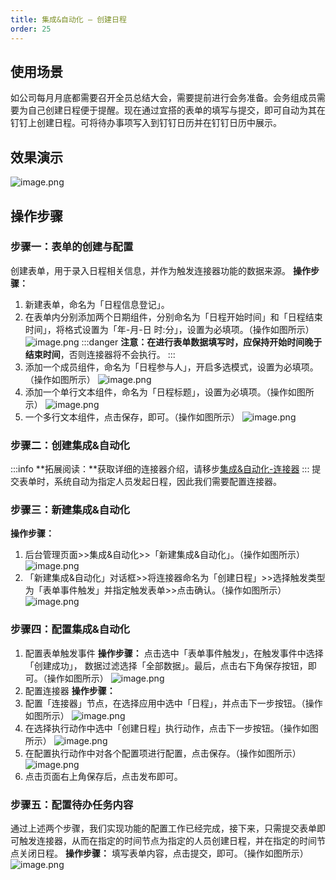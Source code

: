 ```yaml
---
title: 集成&自动化 — 创建日程
order: 25
---
```

## 使用场景
如公司每月月底都需要召开全员总结大会，需要提前进行会务准备。会务组成员需要为自己创建日程便于提醒。现在通过宜搭的表单的填写与提交，即可自动为其在钉钉上创建日程。可将待办事项写入到钉钉日历并在钉钉日历中展示。
## 效果演示
![image.png](https://img.alicdn.com/imgextra/i3/O1CN01Nl5iXC28fH1poZpVb_!!6000000007959-2-tps-1920-1042.png)

## 操作步骤
### 步骤一：表单的创建与配置
创建表单，用于录入日程相关信息，并作为触发连接器功能的数据来源。
**操作步骤：**
1. 新建表单，命名为「日程信息登记」。
2. 在表单内分别添加两个日期组件，分别命名为「日程开始时间」和「日程结束时间」，将格式设置为「年-月-日 时:分」，设置为必填项。（操作如图所示）
![image.png](https://img.alicdn.com/imgextra/i3/O1CN01ZOe3ip1pQBHJBSMc6_!!6000000005354-2-tps-1920-952.png)
:::danger
**注意：**在进行表单数据填写时，应保持**开始时间晚于结束时间**，否则连接器将不会执行。
:::
3. 添加一个成员组件，命名为「日程参与人」，开启多选模式，设置为必填项。（操作如图所示）
![image.png](https://img.alicdn.com/imgextra/i1/O1CN01jXYURN1wiEC2nnGv6_!!6000000006341-2-tps-1920-951.png)
4. 添加一个单行文本组件，命名为「日程标题」，设置为必填项。（操作如图所示）
![image.png](https://img.alicdn.com/imgextra/i3/O1CN01opsfmw28bbrRYdhQ2_!!6000000007951-2-tps-1920-949.png)
5. 一个多行文本组件，点击保存，即可。（操作如图所示）
![image.png](https://img.alicdn.com/imgextra/i1/O1CN01YSIhoD1QfQ3o04BCK_!!6000000002003-2-tps-1920-951.png)
### 步骤二：创建集成&自动化
:::info
**拓展阅读：**获取详细的连接器介绍，请移步[集成&自动化-连接器](https://www.yuque.com/yida/support/zevvr1?view=doc_embed)
:::
提交表单时，系统自动为指定人员发起日程，因此我们需要配置连接器。
### 步骤三：新建集成&自动化
**操作步骤：**
1. 后台管理页面>>集成&自动化>>「新建集成&自动化」。（操作如图所示）
![image.png](https://img.alicdn.com/imgextra/i1/O1CN01rjHvan1pbAmed1pzt_!!6000000005378-2-tps-2878-1590.png)
2. 「新建集成&自动化」对话框>>将连接器命名为「创建日程」>>选择触发类型为「表单事件触发」并指定触发表单>>点击确认。（操作如图所示）
![image.png](https://img.alicdn.com/imgextra/i2/O1CN010LpOj21o2zbcEfmMl_!!6000000005168-2-tps-2878-1592.png)
### 步骤四：配置集成&自动化
1. 配置表单触发事件
**操作步骤：**
点击选中「表单事件触发」，在触发事件中选择「创建成功」， 数据过滤选择「全部数据」。最后，点击右下角保存按钮，即可。（操作如图所示）
![image.png](https://img.alicdn.com/imgextra/i2/O1CN01I2M4o925NSmAv7giK_!!6000000007514-2-tps-1920-947.png)
2. 配置连接器
**操作步骤：**
1. 配置「连接器」节点，在选择应用中选中「日程」，并点击下一步按钮。（操作如图所示）
![image.png](https://img.alicdn.com/imgextra/i3/O1CN018y11bF1nK6nGsurm7_!!6000000005070-2-tps-1920-949.png)
2. 在选择执行动作中选中「创建日程」执行动作，点击下一步按钮。（操作如图所示）
![image.png](https://img.alicdn.com/imgextra/i1/O1CN01QqD6wy1qFw1soSvBZ_!!6000000005467-2-tps-1920-951.png)
3. 在配置执行动作中对各个配置项进行配置，点击保存。（操作如图所示）
![image.png](https://img.alicdn.com/imgextra/i3/O1CN01J0YoYU1rJt4Bou4ZY_!!6000000005611-2-tps-1920-950.png)
4. 点击页面右上角保存后，点击发布即可。
### 步骤五：配置待办任务内容
通过上述两个步骤，我们实现功能的配置工作已经完成，接下来，只需提交表单即可触发连接器，从而在指定的时间节点为指定的人员创建日程，并在指定的时间节点关闭日程。
**操作步骤：**
填写表单内容，点击提交，即可。（操作如图所示）
![image.png](https://img.alicdn.com/imgextra/i1/O1CN01U7E2XN1TYxJqHHnXM_!!6000000002395-2-tps-1920-955.png)